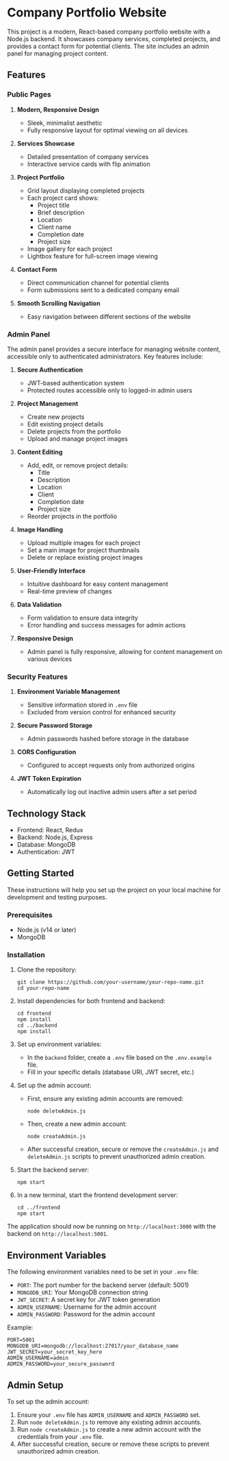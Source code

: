 # Company Portfolio Website

This project is a modern, React-based company portfolio website with a Node.js backend. It showcases company services, completed projects, and provides a contact form for potential clients. The site includes an admin panel for managing project content.

## Features

### Public Pages

1. **Modern, Responsive Design**
   - Sleek, minimalist aesthetic
   - Fully responsive layout for optimal viewing on all devices

2. **Services Showcase**
   - Detailed presentation of company services
   - Interactive service cards with flip animation

3. **Project Portfolio**
   - Grid layout displaying completed projects
   - Each project card shows:
     - Project title
     - Brief description
     - Location
     - Client name
     - Completion date
     - Project size
   - Image gallery for each project
   - Lightbox feature for full-screen image viewing

4. **Contact Form**
   - Direct communication channel for potential clients
   - Form submissions sent to a dedicated company email

5. **Smooth Scrolling Navigation**
   - Easy navigation between different sections of the website

### Admin Panel

The admin panel provides a secure interface for managing website content, accessible only to authenticated administrators. Key features include:

1. **Secure Authentication**
   - JWT-based authentication system
   - Protected routes accessible only to logged-in admin users

2. **Project Management**
   - Create new projects
   - Edit existing project details
   - Delete projects from the portfolio
   - Upload and manage project images

3. **Content Editing**
   - Add, edit, or remove project details:
     - Title
     - Description
     - Location
     - Client
     - Completion date
     - Project size
   - Reorder projects in the portfolio

4. **Image Handling**
   - Upload multiple images for each project
   - Set a main image for project thumbnails
   - Delete or replace existing project images

5. **User-Friendly Interface**
   - Intuitive dashboard for easy content management
   - Real-time preview of changes

6. **Data Validation**
   - Form validation to ensure data integrity
   - Error handling and success messages for admin actions

7. **Responsive Design**
   - Admin panel is fully responsive, allowing for content management on various devices

### Security Features

1. **Environment Variable Management**
   - Sensitive information stored in `.env` file
   - Excluded from version control for enhanced security

2. **Secure Password Storage**
   - Admin passwords hashed before storage in the database

3. **CORS Configuration**
   - Configured to accept requests only from authorized origins

4. **JWT Token Expiration**
   - Automatically log out inactive admin users after a set period

## Technology Stack

- Frontend: React, Redux
- Backend: Node.js, Express
- Database: MongoDB
- Authentication: JWT

## Getting Started

These instructions will help you set up the project on your local machine for development and testing purposes.

### Prerequisites

- Node.js (v14 or later)
- MongoDB

### Installation

1. Clone the repository:
   ```
   git clone https://github.com/your-username/your-repo-name.git
   cd your-repo-name
   ```

2. Install dependencies for both frontend and backend:
   ```
   cd frontend
   npm install
   cd ../backend
   npm install
   ```

3. Set up environment variables:
   - In the `backend` folder, create a `.env` file based on the `.env.example` file.
   - Fill in your specific details (database URI, JWT secret, etc.)

4. Set up the admin account:
   - First, ensure any existing admin accounts are removed:
     ```
     node deleteAdmin.js
     ```
   - Then, create a new admin account:
     ```
     node createAdmin.js
     ```
   - After successful creation, secure or remove the `createAdmin.js` and `deleteAdmin.js` scripts to prevent unauthorized admin creation.

5. Start the backend server:
   ```
   npm start
   ```

6. In a new terminal, start the frontend development server:
   ```
   cd ../frontend
   npm start
   ```

The application should now be running on `http://localhost:3000` with the backend on `http://localhost:5001`.

## Environment Variables

The following environment variables need to be set in your `.env` file:

- `PORT`: The port number for the backend server (default: 5001)
- `MONGODB_URI`: Your MongoDB connection string
- `JWT_SECRET`: A secret key for JWT token generation
- `ADMIN_USERNAME`: Username for the admin account
- `ADMIN_PASSWORD`: Password for the admin account

Example:
```
PORT=5001
MONGODB_URI=mongodb://localhost:27017/your_database_name
JWT_SECRET=your_secret_key_here
ADMIN_USERNAME=admin
ADMIN_PASSWORD=your_secure_password
```

## Admin Setup

To set up the admin account:

1. Ensure your `.env` file has `ADMIN_USERNAME` and `ADMIN_PASSWORD` set.
2. Run `node deleteAdmin.js` to remove any existing admin accounts.
3. Run `node createAdmin.js` to create a new admin account with the credentials from your `.env` file.
4. After successful creation, secure or remove these scripts to prevent unauthorized admin creation.
